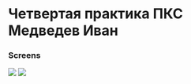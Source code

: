 # Четвертая практика ПКС Медведев Иван


### Screens

<img src = "/-static/ГлавнаяСтраница.png.jpg"/>
<img src = "/-static/СтраницаДобавления.png.jpg"/>
